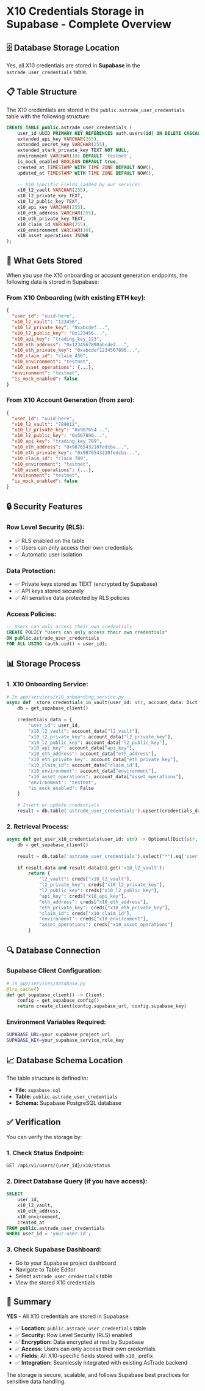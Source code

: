 # X10 Credentials Storage in Supabase - Complete Overview

## 🗄️ **Database Storage Location**

Yes, all X10 credentials are stored in **Supabase** in the `astrade_user_credentials` table.

## 📋 **Table Structure**

The X10 credentials are stored in the `public.astrade_user_credentials` table with the following structure:

```sql
CREATE TABLE public.astrade_user_credentials (
    user_id UUID PRIMARY KEY REFERENCES auth.users(id) ON DELETE CASCADE,
    extended_api_key VARCHAR(255),
    extended_secret_key VARCHAR(255),
    extended_stark_private_key TEXT NOT NULL,
    environment VARCHAR(10) DEFAULT 'testnet',
    is_mock_enabled BOOLEAN DEFAULT true,
    created_at TIMESTAMP WITH TIME ZONE DEFAULT NOW(),
    updated_at TIMESTAMP WITH TIME ZONE DEFAULT NOW(),
    
    -- X10 Specific Fields (added by our service)
    x10_l2_vault VARCHAR(255),
    x10_l2_private_key TEXT,
    x10_l2_public_key TEXT,
    x10_api_key VARCHAR(255),
    x10_eth_address VARCHAR(255),
    x10_eth_private_key TEXT,
    x10_claim_id VARCHAR(255),
    x10_environment VARCHAR(10),
    x10_asset_operations JSONB
);
```

## 🔐 **What Gets Stored**

When you use the X10 onboarding or account generation endpoints, the following data is stored in Supabase:

### **From X10 Onboarding (with existing ETH key):**
```json
{
  "user_id": "uuid-here",
  "x10_l2_vault": "123456",
  "x10_l2_private_key": "0xabcdef...",
  "x10_l2_public_key": "0x123456...",
  "x10_api_key": "trading_key_123",
  "x10_eth_address": "0x1234567890abcdef...",
  "x10_eth_private_key": "0xabcdef1234567890...",
  "x10_claim_id": "claim_456",
  "x10_environment": "testnet",
  "x10_asset_operations": {...},
  "environment": "testnet",
  "is_mock_enabled": false
}
```

### **From X10 Account Generation (from zero):**
```json
{
  "user_id": "uuid-here",
  "x10_l2_vault": "789012",
  "x10_l2_private_key": "0x987654...",
  "x10_l2_public_key": "0x567890...",
  "x10_api_key": "trading_key_789",
  "x10_eth_address": "0x9876543210fedcba...",
  "x10_eth_private_key": "0x9876543210fedcba...",
  "x10_claim_id": "claim_789",
  "x10_environment": "testnet",
  "x10_asset_operations": {...},
  "environment": "testnet",
  "is_mock_enabled": false
}
```

## 🔒 **Security Features**

### **Row Level Security (RLS):**
- ✅ RLS enabled on the table
- ✅ Users can only access their own credentials
- ✅ Automatic user isolation

### **Data Protection:**
- ✅ Private keys stored as TEXT (encrypted by Supabase)
- ✅ API keys stored securely
- ✅ All sensitive data protected by RLS policies

### **Access Policies:**
```sql
-- Users can only access their own credentials
CREATE POLICY "Users can only access their own credentials" 
ON public.astrade_user_credentials
FOR ALL USING (auth.uid() = user_id);
```

## 📊 **Storage Process**

### **1. X10 Onboarding Service:**
```python
# In app/services/x10_onboarding_service.py
async def _store_credentials_in_vault(user_id: str, account_data: Dict[str, Any]) -> bool:
    db = get_supabase_client()
    
    credentials_data = {
        "user_id": user_id,
        "x10_l2_vault": account_data["l2_vault"],
        "x10_l2_private_key": account_data["l2_private_key"],
        "x10_l2_public_key": account_data["l2_public_key"],
        "x10_api_key": account_data["api_key"],
        "x10_eth_address": account_data["eth_address"],
        "x10_eth_private_key": account_data["eth_private_key"],
        "x10_claim_id": account_data["claim_id"],
        "x10_environment": account_data["environment"],
        "x10_asset_operations": account_data["asset_operations"],
        "environment": "testnet",
        "is_mock_enabled": False
    }
    
    # Insert or update credentials
    result = db.table('astrade_user_credentials').upsert(credentials_data).execute()
```

### **2. Retrieval Process:**
```python
async def get_user_x10_credentials(user_id: str) -> Optional[Dict[str, Any]]:
    db = get_supabase_client()
    
    result = db.table('astrade_user_credentials').select("*").eq('user_id', user_id).execute()
    
    if result.data and result.data[0].get('x10_l2_vault'):
        return {
            "l2_vault": creds["x10_l2_vault"],
            "l2_private_key": creds["x10_l2_private_key"],
            "l2_public_key": creds["x10_l2_public_key"],
            "api_key": creds["x10_api_key"],
            "eth_address": creds["x10_eth_address"],
            "eth_private_key": creds["x10_eth_private_key"],
            "claim_id": creds["x10_claim_id"],
            "environment": creds["x10_environment"],
            "asset_operations": creds["x10_asset_operations"]
        }
```

## 🔍 **Database Connection**

### **Supabase Client Configuration:**
```python
# In app/services/database.py
@lru_cache()
def get_supabase_client() -> Client:
    config = get_supabase_config()
    return create_client(config.supabase_url, config.supabase_key)
```

### **Environment Variables Required:**
```bash
SUPABASE_URL=your_supabase_project_url
SUPABASE_KEY=your_supabase_service_role_key
```

## 📈 **Database Schema Location**

The table structure is defined in:
- **File:** `supabase.sql`
- **Table:** `public.astrade_user_credentials`
- **Schema:** Supabase PostgreSQL database

## ✅ **Verification**

You can verify the storage by:

### **1. Check Status Endpoint:**
```bash
GET /api/v1/users/{user_id}/x10/status
```

### **2. Direct Database Query (if you have access):**
```sql
SELECT 
    user_id,
    x10_l2_vault,
    x10_eth_address,
    x10_environment,
    created_at
FROM public.astrade_user_credentials 
WHERE user_id = 'your-user-id';
```

### **3. Check Supabase Dashboard:**
- Go to your Supabase project dashboard
- Navigate to Table Editor
- Select `astrade_user_credentials` table
- View the stored X10 credentials

## 🎯 **Summary**

**YES** - All X10 credentials are stored in Supabase:

- ✅ **Location:** `public.astrade_user_credentials` table
- ✅ **Security:** Row Level Security (RLS) enabled
- ✅ **Encryption:** Data encrypted at rest by Supabase
- ✅ **Access:** Users can only access their own credentials
- ✅ **Fields:** All X10-specific fields stored with `x10_` prefix
- ✅ **Integration:** Seamlessly integrated with existing AsTrade backend

The storage is secure, scalable, and follows Supabase best practices for sensitive data handling.

